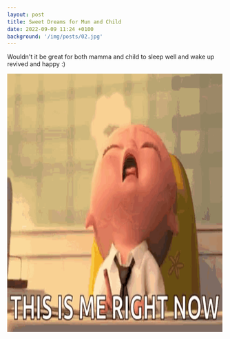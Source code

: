 ```yaml
---
layout: post
title: Sweet Dreams for Mun and Child
date: 2022-09-09 11:24 +0100
background: '/img/posts/02.jpg'
---
```

<p>Wouldn't it be great for both mamma and child to sleep well and wake up revived and happy :)</p>
<p>
 <img src="/img/posts/sleepy-tired.gif" alt="Child crying gif" width="500" height="600"> 
